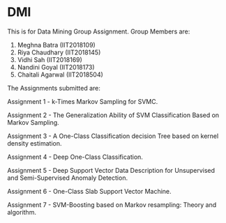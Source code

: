 # DMI
This is for Data Mining Group Assignment.
Group Members are:
1. Meghna Batra (IIT2018109)
2. Riya Chaudhary (IIT2018145)
3. Vidhi Sah (IIT2018169)
4. Nandini Goyal (IIT2018173)
5. Chaitali Agarwal (IIT2018504)

The Assignments submitted are:

Assignment 1 - k-Times Markov Sampling for SVMC.

Assignment 2 - The Generalization Ability of SVM Classification Based on Markov Sampling.

Assignment 3 - A One-Class Classification decision Tree based on kernel density estimation.

Assignment 4 - Deep One-Class Classification.

Assignment 5 - Deep Support Vector Data Description for Unsupervised and Semi-Supervised Anomaly Detection.

Assignment 6 - One-Class Slab Support Vector Machine.

Assignment 7 - SVM-Boosting based on Markov resampling: Theory and algorithm.
